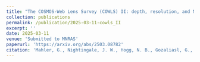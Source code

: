 ```yaml
---
title: "The COSMOS-Web Lens Survey (COWLS) II: depth, resolution, and NIR coverage from JWST reveal 17 spectacular lenses"
collection: publications
permalink: /publication/2025-03-11-cowls_II
excerpt: ''
date: 2025-03-11
venue: 'Submitted to MNRAS'
paperurl: 'https://arxiv.org/abs/2503.08782'
citation: 'Mahler, G., Nightingale, J. W., Hogg, N. B., Gozaliasl, G., McCleary, J., He, Q., ... & Jin, S. (2025). The COSMOS-Web Lens Survey (COWLS) II: depth, resolution, and NIR coverage from JWST reveal 17 spectacular lenses. arXiv preprint arXiv:2503.08782.'
---
```

